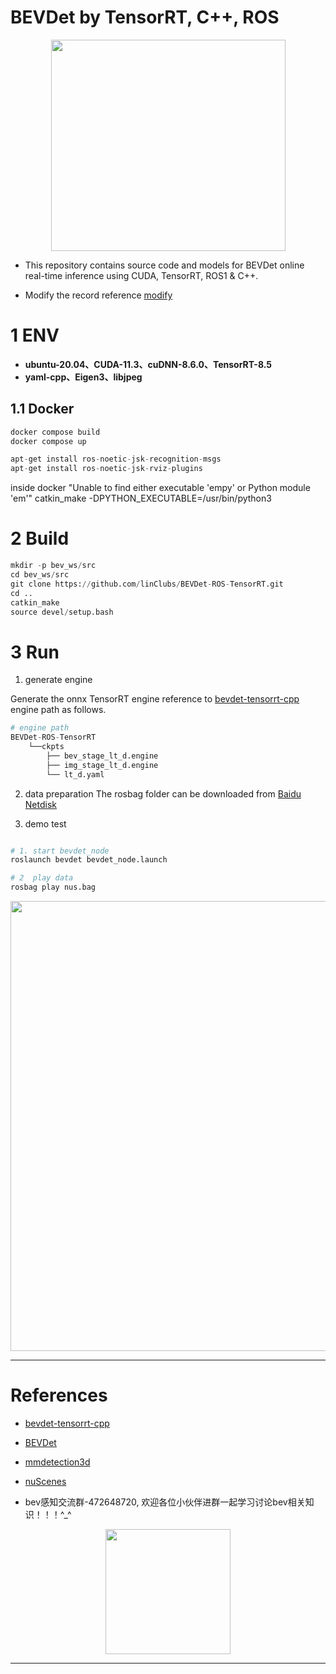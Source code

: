 
# BEVDet by TensorRT, C++, ROS

<p align="center">
  <img src="./doc/1.gif" width="375" height="338" />
</p>


+ This repository contains source code and models for BEVDet online real-time inference using CUDA, TensorRT, ROS1 & C++.

+ Modify the record reference [modify](https://github.com/linClubs/BEVDet-ROS-TensorRT/tree/main/doc/modify.md)

# 1 ENV

- **ubuntu-20.04、CUDA-11.3、cuDNN-8.6.0、TensorRT-8.5**
- **yaml-cpp、Eigen3、libjpeg**

## 1.1 Docker
~~~python
docker compose build
docker compose up

apt-get install ros-noetic-jsk-recognition-msgs
apt-get install ros-noetic-jsk-rviz-plugins
~~~

inside docker "Unable to find either executable 'empy' or Python module 'em'"
catkin_make -DPYTHON_EXECUTABLE=/usr/bin/python3

# 2 Build

~~~python
mkdir -p bev_ws/src
cd bev_ws/src
git clone https://github.com/linClubs/BEVDet-ROS-TensorRT.git
cd ..
catkin_make
source devel/setup.bash
~~~

# 3 Run

1. generate engine

Generate the onnx TensorRT engine reference to [bevdet-tensorrt-cpp](https://github.com/LCH1238/bevdet-tensorrt-cpp)  engine path as follows.


~~~python
# engine path
BEVDet-ROS-TensorRT
    └──ckpts
        ├── bev_stage_lt_d.engine
        ├── img_stage_lt_d.engine
        └── lt_d.yaml
~~~

2. data preparation
The rosbag folder can be downloaded from [Baidu Netdisk](https://pan.baidu.com/s/1f3nUnHa_4cd6FsRTV8YhkA?pwd=rjim)

3. demo test
~~~python

# 1. start bevdet_node
roslaunch bevdet bevdet_node.launch

# 2  play data
rosbag play nus.bag
~~~

<p align="center">
  <img src="./doc/1.png" width="800" height="720" />
</p>


---

# References
- [bevdet-tensorrt-cpp](https://github.com/LCH1238/bevdet-tensorrt-cpp)
- [BEVDet](https://github.com/HuangJunJie2017/BEVDet)
- [mmdetection3d](https://github.com/open-mmlab/mmdetection3d)
- [nuScenes](https://www.nuscenes.org/)

- bev感知交流群-472648720, 欢迎各位小伙伴进群一起学习讨论bev相关知识！！！^_^

<p align="center">
  <img src="./doc/1.jpg" width="200" height="200" />
</p>

---
